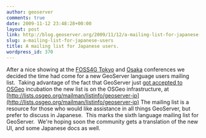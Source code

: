 ```yaml
---
author: geoserver
comments: true
date: 2009-11-12 23:48:28+00:00
layout: post
link: http://blog.geoserver.org/2009/11/12/a-mailing-list-for-japanese-users/
slug: a-mailing-list-for-japanese-users
title: A mailing list for Japanese users.
wordpress_id: 370
---
```


After a nice showing at the [FOSS4G Tokyo](http://www.osgeo.jp/foss4g2009-in-tokyo/) and [Osaka](http://www.osgeo.jp/foss4g2009-in-osaka/) conferences we decided the time had come for a new GeoServer language users mailing list.  Taking advantage of the fact that GeoServer just [got accepted to OSGeo](http://blog.geoserver.org/2009/11/09/geoserver-accepted-to-osgeo-incubation/) incubation the new list is on the OSGeo infrastructure, at [http://lists.osgeo.org/mailman/listinfo/geoserver-jp](http://lists.osgeo.org/mailman/listinfo/geoserver-jp) The mailing list is a resource for those who would like assistance in all things GeoServer, but prefer to discuss in Japanese.  This marks the sixth language mailing list for GeoServer.  We're hoping soon the community gets a translation of the new UI, and some Japanese docs as well.
